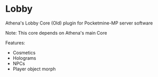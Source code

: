 # Lobby
Athena's Lobby Core (Old) plugin for Pocketmine-MP server software

Note:
This core depends on Athena's main Core

Features:
- Cosmetics
- Holograms
- NPCs
- Player object morph
